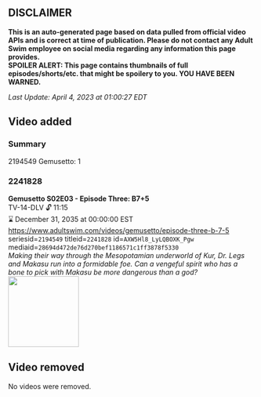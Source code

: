## DISCLAIMER
**This is an auto-generated page based on data pulled from official video APIs and is correct at time of publication. Please do not contact any Adult Swim employee on social media regarding any information this page provides.**  
**SPOILER ALERT: This page contains thumbnails of full episodes/shorts/etc. that might be spoilery to you. YOU HAVE BEEN WARNED.**  

_Last Update: April 4, 2023 at 01:00:27 EDT_
## Video added
### Summary
2194549 Gemusetto: 1  
### 2241828
**Gemusetto S02E03 - Episode Three: B7+5**  
TV-14-DLV 🔓 11:15  
⌛ December 31, 2035 at 00:00:00 EST  
https://www.adultswim.com/videos/gemusetto/episode-three-b-7-5  
seriesid=`2194549` titleid=`2241828` id=`AXW5Hl8_LyLQBOXK_Pgw` mediaid=`28694d472de76d270bef1186571c1ff3878f5330`  
_Making their way through the Mesopotamian underworld of Kur, Dr. Legs and Makasu run into a formidable foe. Can a vengeful spirit who has a bone to pick with Makasu be more dangerous than a god?_  
<a href="https://media.cdn.adultswim.com/uploads/20201111/thumbnails/2_2011111732274-GSMP_203_dup-20201030.jpg"><img src="https://media.cdn.adultswim.com/uploads/20201111/thumbnails/2_2011111732274-GSMP_203_dup-20201030.jpg" height="144px" /></a>
## Video removed
No videos were removed.  
